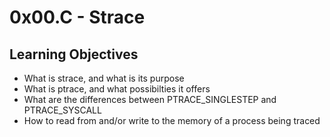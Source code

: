 # 0x00.C - Strace

## Learning Objectives

* What is strace, and what is its purpose
* What is ptrace, and what possibilties it offers
* What are the differences between PTRACE_SINGLESTEP and PTRACE_SYSCALL
* How to read from and/or write to the memory of a process being traced
